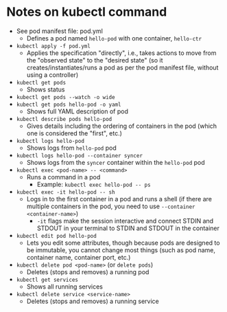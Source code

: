 # Notes on kubectl command

- See pod manifest file: pod.yml
  - Defines a pod named `hello-pod` with one container, `hello-ctr`
- `kubectl apply -f pod.yml`
  - Applies the specification "directly", i.e., takes actions to move from the "observed state" to the "desired state" (so it creates/instantiates/runs a pod as per the pod manifest file, without using a controller)
- `kubectl get pods`
  - Shows status
- `kubectl get pods --watch -o wide`
- `kubectl get pods hello-pod -o yaml`
  - Shows full YAML description of pod
- `kubectl describe pods hello-pod`
  - Gives details including the ordering of containers in the pod (which one is considered the "first", etc.)
- `kubectl logs hello-pod`
  - Shows logs from `hello-pod` pod
- `kubectl logs hello-pod --container syncer`
  - Shows logs from the `syncer` container within the `hello-pod` pod
- `kubectl exec <pod-name> -- <command>`
  - Runs a command in a pod
    - Example: `kubectl exec hello-pod -- ps`
- `kubectl exec -it hello-pod -- sh`
  - Logs in to the first container in a pod and runs a shell (if there are multiple containers in the pod, you need to use `--container <container-name>`)
    - `-it` flags make the session interactive and connect STDIN and STDOUT in your terminal to STDIN and STDOUT in the container
- `kubectl edit pod hello-pod`
  - Lets you edit some attributes, though because pods are designed to be immutable, you cannot change most things (such as pod name, container name, container port, etc.)
- `kubectl delete pod <pod-name>` (or `delete pods`)
  - Deletes (stops and removes) a running pod
- `kubectl get services`
  - Shows all running services
- `kubectl delete service <service-name>`
  - Deletes (stops and removes) a running service

